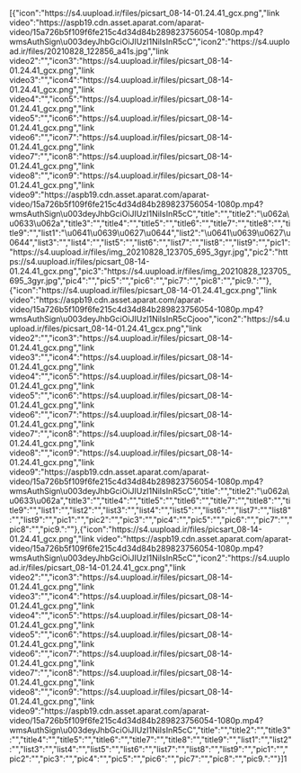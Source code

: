 [{"icon":"https:\/\/s4.uupload.ir\/files\/picsart_08-14-01.24.41_gcx.png","link video":"https:\/\/aspb19.cdn.asset.aparat.com\/aparat-video\/15a726b5f109f6fe215c4d34d84b289823756054-1080p.mp4?wmsAuthSign\\u003deyJhbGciOiJIUzI1NiIsInR5cC","icon2":"https:\/\/s4.uupload.ir\/files\/20210828_122856_a41s.jpg","link video2":"","icon3":"https:\/\/s4.uupload.ir\/files\/picsart_08-14-01.24.41_gcx.png","link video3":"","icon4":"https:\/\/s4.uupload.ir\/files\/picsart_08-14-01.24.41_gcx.png","link video4":"","icon5":"https:\/\/s4.uupload.ir\/files\/picsart_08-14-01.24.41_gcx.png","link video5":"","icon6":"https:\/\/s4.uupload.ir\/files\/picsart_08-14-01.24.41_gcx.png","link video6":"","icon7":"https:\/\/s4.uupload.ir\/files\/picsart_08-14-01.24.41_gcx.png","link video7":"","icon8":"https:\/\/s4.uupload.ir\/files\/picsart_08-14-01.24.41_gcx.png","link video8":"","icon9":"https:\/\/s4.uupload.ir\/files\/picsart_08-14-01.24.41_gcx.png","link video9":"https:\/\/aspb19.cdn.asset.aparat.com\/aparat-video\/15a726b5f109f6fe215c4d34d84b289823756054-1080p.mp4?wmsAuthSign\\u003deyJhbGciOiJIUzI1NiIsInR5cC","title":"","title2":"\u062a\u0633\u062a","title3":"","title4":"","title5":"","title6":"","title7":"","title8":"","title9":"","list1":"\u0641\u0639\u0627\u0644","list2":"\u0641\u0639\u0627\u0644","list3":"","list4":"","list5":"","list6":"","list7":"","list8":"","list9":"","pic1":"https:\/\/s4.uupload.ir\/files\/img_20210828_123705_695_3gyr.jpg","pic2":"https:\/\/s4.uupload.ir\/files\/picsart_08-14-01.24.41_gcx.png","pic3":"https:\/\/s4.uupload.ir\/files\/img_20210828_123705_695_3gyr.jpg","pic4":"","pic5":"","pic6":"","pic7":"","pic8":"","pic9.":""},{"icon":"https:\/\/s4.uupload.ir\/files\/picsart_08-14-01.24.41_gcx.png","link video":"https:\/\/aspb19.cdn.asset.aparat.com\/aparat-video\/15a726b5f109f6fe215c4d34d84b289823756054-1080p.mp4?wmsAuthSign\\u003deyJhbGciOiJIUzI1NiIsInR5cCjooo","icon2":"https:\/\/s4.uupload.ir\/files\/picsart_08-14-01.24.41_gcx.png","link video2":"","icon3":"https:\/\/s4.uupload.ir\/files\/picsart_08-14-01.24.41_gcx.png","link video3":"","icon4":"https:\/\/s4.uupload.ir\/files\/picsart_08-14-01.24.41_gcx.png","link video4":"","icon5":"https:\/\/s4.uupload.ir\/files\/picsart_08-14-01.24.41_gcx.png","link video5":"","icon6":"https:\/\/s4.uupload.ir\/files\/picsart_08-14-01.24.41_gcx.png","link video6":"","icon7":"https:\/\/s4.uupload.ir\/files\/picsart_08-14-01.24.41_gcx.png","link video7":"","icon8":"https:\/\/s4.uupload.ir\/files\/picsart_08-14-01.24.41_gcx.png","link video8":"","icon9":"https:\/\/s4.uupload.ir\/files\/picsart_08-14-01.24.41_gcx.png","link video9":"https:\/\/aspb19.cdn.asset.aparat.com\/aparat-video\/15a726b5f109f6fe215c4d34d84b289823756054-1080p.mp4?wmsAuthSign\\u003deyJhbGciOiJIUzI1NiIsInR5cC","title":"","title2":"\u062a\u0633\u062a","title3":"","title4":"","title5":"","title6":"","title7":"","title8":"","title9":"","list1":"","list2":"","list3":"","list4":"","list5":"","list6":"","list7":"","list8":"","list9":"","pic1":"","pic2":"","pic3":"","pic4":"","pic5":"","pic6":"","pic7":"","pic8":"","pic9.":""},{"icon":"https:\/\/s4.uupload.ir\/files\/picsart_08-14-01.24.41_gcx.png","link video":"https:\/\/aspb19.cdn.asset.aparat.com\/aparat-video\/15a726b5f109f6fe215c4d34d84b289823756054-1080p.mp4?wmsAuthSign\\u003deyJhbGciOiJIUzI1NiIsInR5cC","icon2":"https:\/\/s4.uupload.ir\/files\/picsart_08-14-01.24.41_gcx.png","link video2":"","icon3":"https:\/\/s4.uupload.ir\/files\/picsart_08-14-01.24.41_gcx.png","link video3":"","icon4":"https:\/\/s4.uupload.ir\/files\/picsart_08-14-01.24.41_gcx.png","link video4":"","icon5":"https:\/\/s4.uupload.ir\/files\/picsart_08-14-01.24.41_gcx.png","link video5":"","icon6":"https:\/\/s4.uupload.ir\/files\/picsart_08-14-01.24.41_gcx.png","link video6":"","icon7":"https:\/\/s4.uupload.ir\/files\/picsart_08-14-01.24.41_gcx.png","link video7":"","icon8":"https:\/\/s4.uupload.ir\/files\/picsart_08-14-01.24.41_gcx.png","link video8":"","icon9":"https:\/\/s4.uupload.ir\/files\/picsart_08-14-01.24.41_gcx.png","link video9":"https:\/\/aspb19.cdn.asset.aparat.com\/aparat-video\/15a726b5f109f6fe215c4d34d84b289823756054-1080p.mp4?wmsAuthSign\\u003deyJhbGciOiJIUzI1NiIsInR5cC","title":"","title2":"","title3":"","title4":"","title5":"","title6":"","title7":"","title8":"","title9":"","list1":"","list2":"","list3":"","list4":"","list5":"","list6":"","list7":"","list8":"","list9":"","pic1":"","pic2":"","pic3":"","pic4":"","pic5":"","pic6":"","pic7":"","pic8":"","pic9.":""}]1
